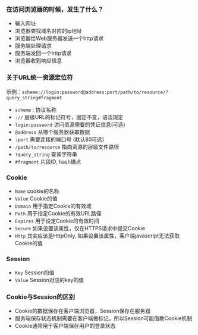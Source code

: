 
### 在访问浏览器的时候，发生了什么？

- 输入网址
- 浏览器查找域名对应的ip地址
- 浏览器给Web服务器发送一个http请求
- 服务端处理请求
- 服务端发回一个http请求
- 浏览器收到响应信息

### 关于URL统一资源定位符

示例：`scheme://login:password@address:port/path/to/resource/?query_string#fragment`

- `scheme：`协议名称
- `://` 层级URL的标记符号，固定不变，语法规定
- `login:password` 访问资源需要的凭证信息(可选)
- `@address` 从哪个服务器获取数据
- `:port` 需要连接的端口号 (默认80可选)
- `/path/to/resource` 指向资源的层级文件路径
- `?query_string` 查询字符串
- `#fragment` 片段ID, hash锚点

### Cookie

- `Name` cookie的名称
- `Value` Cookie的值
- `Domain` 用于指定Cookie的有效域
- `Path` 用于指定Cookie的有效URL路径
- `Expires` 用于设定Cookie的有效时间
- `Secure` 如果设置该属性，仅在HTTPS请求中提交Cookie
- `Http` 其实应该是HttpOnly, 如果设置该属性，客户端javascript无法获取Cookie的值

### Session

- `Key`  Session的值
- `Value` Session对应的key的值

### Cookie与Session的区别

- Cookie的数据保存在客户端浏览器，Session保存在服务器
- 服务端保存状态机制需要在客户端做标记，所以Session可能借助Cookie机制
- Cookie通常用于客户端保存用户的登录状态